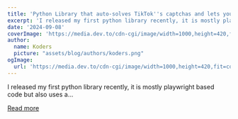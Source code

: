 ```yaml
---
title: 'Python Library that auto-solves TikTok''s captchas and lets you upload/schedule videos with TikTok sounds and hashtags'
excerpt: 'I released my first python library recently, it is mostly playwright based code but also uses a...'
date: '2024-09-08'
coverImage: 'https://media.dev.to/cdn-cgi/image/width=1000,height=420,fit=cover,gravity=auto,format=auto/https%3A%2F%2Fdev-to-uploads.s3.amazonaws.com%2Fuploads%2Farticles%2Fmz6ujvmwptl6rbe6qt9v.jpg'
author:
  name: Koders
  picture: "assets/blog/authors/koders.png"
ogImage:
  url: 'https://media.dev.to/cdn-cgi/image/width=1000,height=420,fit=cover,gravity=auto,format=auto/https%3A%2F%2Fdev-to-uploads.s3.amazonaws.com%2Fuploads%2Farticles%2Fmz6ujvmwptl6rbe6qt9v.jpg'
---
```


I released my first python library recently, it is mostly playwright based code but also uses a...

[Read more](https://dev.to/haziq_exe/python-library-that-auto-solves-tiktoks-captchas-and-lets-you-uploadschedule-videos-with-tiktok-sounds-and-hashtags-5h4f)
